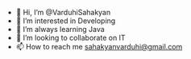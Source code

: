 - 👋 Hi, I’m @VarduhiSahakyan
- 👀 I’m interested in Developing
- 🌱 I’m always learning Java
- 💞️ I’m looking to collaborate on IT
- 📫 How to reach me sahakyanvarduhi@gmail.com
